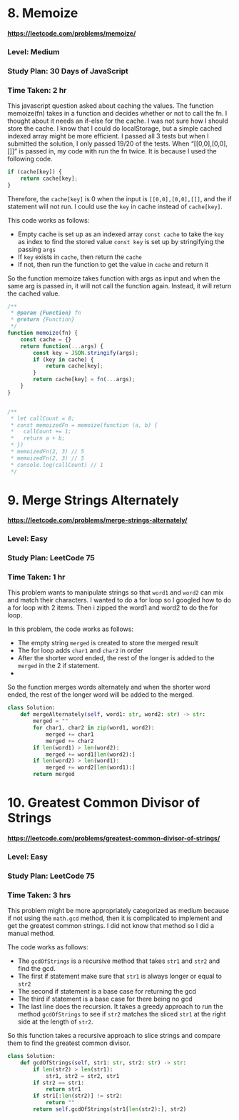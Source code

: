 # 8. Memoize
#### https://leetcode.com/problems/memoize/
### Level: Medium
### Study Plan: 30 Days of JavaScript
### Time Taken: 2 hr

This javascript question asked about caching the values. The function memoize(fn) takes in a function and decides whether or not to call the fn. I thought about it needs an if-else for the cache. I was not sure how I should store the cache. I know that I could do localStorage, but a simple cached indexed array might be more efficient. 
I passed all 3 tests but when I submitted the solution, I only passed 19/20 of the tests. When “[[0,0],[0,0],[]]” is passed in, my code with run the fn twice. It is because I used the following code. 
```javascript
if (cache[key]) {
    return cache[key];
}
```
Therefore, the `cache[key]` is 0 when the input is `[[0,0],[0,0],[]]`, and the if statement will not run. I could use the `key` in cache instead of `cache[key]`. 

This code works as follows:
- Empty cache is set up as an indexed array `const cache` to take the `key` as index to find the stored value
`const key` is set up by stringifying the passing `args`
- If `key` exists in `cache`, then return the `cache`
- If not, then run the function to get the value in `cache` and return it

So the function memoize takes function with args as input and when the same arg is passed in, it will not call the function again. Instead, it will return the cached value. 


```javascript
/**
 * @param {Function} fn
 * @return {Function}
 */
function memoize(fn) {
    const cache = {}
    return function(...args) {
        const key = JSON.stringify(args);
        if (key in cache) {
            return cache[key];
        }
        return cache[key] = fn(...args);
    }
}


/** 
 * let callCount = 0;
 * const memoizedFn = memoize(function (a, b) {
 *	 callCount += 1;
 *   return a + b;
 * })
 * memoizedFn(2, 3) // 5
 * memoizedFn(2, 3) // 5
 * console.log(callCount) // 1 
 */
```

# 9. Merge Strings Alternately
#### https://leetcode.com/problems/merge-strings-alternately/
### Level: Easy
### Study Plan: LeetCode 75
### Time Taken: 1 hr

This problem wants to manipulate strings so that `word1` and `word2` can mix and match their characters. I wanted to do a for loop so I googled how to do a for loop with 2 items. Then i zipped the word1 and word2 to do the for loop. 

In this problem, the code works as follows:

- The empty string `merged` is created to store the merged result
- The for loop adds `char1` and `char2` in order 
- After the shorter word ended, the rest of the longer is added to the `merged` in the 2 if statement.
- 
So the function merges words alternately and when the shorter word ended, the rest of the longer word will be added to the merged.

```python 3
class Solution:
    def mergeAlternately(self, word1: str, word2: str) -> str:
        merged = ""
        for char1, char2 in zip(word1, word2):
            merged += char1
            merged += char2
        if len(word1) > len(word2):
            merged += word1[len(word2):]
        if len(word2) > len(word1):
            merged += word2[len(word1):]
        return merged
```


# 10. Greatest Common Divisor of Strings
#### https://leetcode.com/problems/greatest-common-divisor-of-strings/
### Level: Easy
### Study Plan: LeetCode 75
### Time Taken: 3 hrs

This problem might be more appropriately categorized as medium because if not using the `math.gcd` method, then it is complicated to implement and get the greatest common strings. I did not know that method so I did a manual method. 

The code works as follows:

- The `gcdOfStrings` is a recursive method that takes `str1` and `str2` and find the gcd.
- The first if statement make sure that `str1` is always longer or equal to `str2`
- The second if statement is a base case for returning the gcd
- The third if statement is a base case for there being no gcd
- The last line does the recursion. It takes a greedy approach to run the method `gcdOfStrings` to see if `str2` matches the sliced `str1` at the right side at the length of `str2`.
  
So this function takes a recursive approach to slice strings and compare them to find the greatest common divisor.

```python 3
class Solution:
    def gcdOfStrings(self, str1: str, str2: str) -> str:
        if len(str2) > len(str1):
            str1, str2 = str2, str1
        if str2 == str1: 
            return str1
        if str1[:len(str2)] != str2:
            return ""
        return self.gcdOfStrings(str1[len(str2):], str2)
```